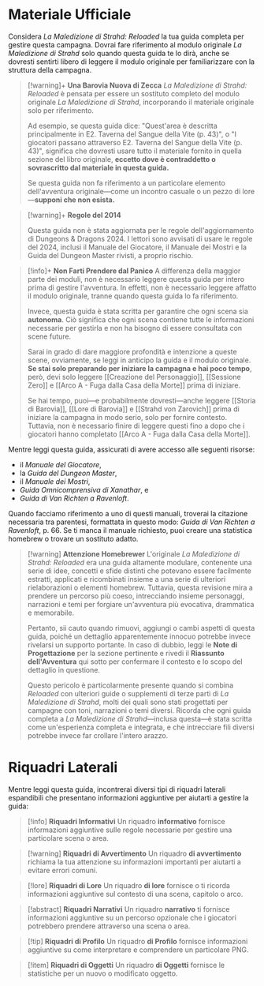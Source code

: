 # Materiale Ufficiale
Considera *La Maledizione di Strahd: Reloaded* la tua guida completa per gestire questa campagna. Dovrai fare riferimento al modulo originale *La Maledizione di Strahd* solo quando questa guida te lo dirà, anche se dovresti sentirti libero di leggere il modulo originale per familiarizzare con la struttura della campagna.

> [!warning]+ **Una Barovia Nuova di Zecca**
> *La Maledizione di Strahd: Reloaded* è pensata per essere un sostituto completo del modulo originale *La Maledizione di Strahd*, incorporando il materiale originale solo per riferimento.
> 
> Ad esempio, se questa guida dice: "Quest'area è descritta principalmente in <span class="citation">E2. Taverna del Sangue della Vite (p. 43)</span>", o "I giocatori passano attraverso <span class="citation">E2. Taverna del Sangue della Vite (p. 43)</span>", significa che dovresti usare tutto il materiale fornito in quella sezione del libro originale, **eccetto dove è contraddetto o sovrascritto dal materiale in questa guida.**
> 
> Se questa guida non fa riferimento a un particolare elemento dell'avventura originale—come un incontro casuale o un pezzo di lore—**supponi che non esista.**

> [!warning]+ **Regole del 2014**
> 
> Questa guida non è stata aggiornata per le regole dell'aggiornamento di Dungeons & Dragons 2024. I lettori sono avvisati di usare le regole del 2024, inclusi il Manuale del Giocatore, il Manuale dei Mostri e la Guida del Dungeon Master rivisti, a proprio rischio.

> [!info]+ **Non Farti Prendere dal Panico**
> A differenza della maggior parte dei moduli, non è necessario leggere questa guida per intero prima di gestire l'avventura. In effetti, non è necessario leggere affatto il modulo originale, tranne quando questa guida lo fa riferimento.
> 
> Invece, questa guida è stata scritta per garantire che ogni scena sia **autonoma**. Ciò significa che ogni scena contiene tutte le informazioni necessarie per gestirla e non ha bisogno di essere consultata con scene future.
> 
> Sarai in grado di dare maggiore profondità e intenzione a queste scene, ovviamente, se leggi in anticipo la guida e il modulo originale. **Se stai solo preparando per iniziare la campagna e hai poco tempo**, però, devi solo leggere [[Creazione del Personaggio]], [[Sessione Zero]] e [[Arco A - Fuga dalla Casa della Morte]] prima di iniziare.
> 
> Se hai tempo, puoi—e probabilmente dovresti—anche leggere [[Storia di Barovia]], [[Lore di Barovia]] e [[Strahd von Zarovich]] prima di iniziare la campagna in modo serio, solo per fornire contesto. Tuttavia, non è necessario finire di leggere questi fino a dopo che i giocatori hanno completato [[Arco A - Fuga dalla Casa della Morte]].

Mentre leggi questa guida, assicurati di avere accesso alle seguenti risorse:

* il *Manuale del Giocatore*,
* la *Guida del Dungeon Master*,
* il *Manuale dei Mostri*,
* *Guida Omnicomprensiva di Xanathar*, e
* *Guida di Van Richten a Ravenloft*.

Quando facciamo riferimento a uno di questi manuali, troverai la citazione necessaria tra parentesi, formattata in questo modo: <span class="citation"><em>Guida di Van Richten a Ravenloft</em>, p. 66</span>. Se ti manca il manuale richiesto, puoi creare una statistica homebrew o trovare un sostituto adatto.

> [!warning] **Attenzione Homebrewer**
> L'originale *La Maledizione di Strahd: Reloaded* era una guida altamente modulare, contenente una serie di idee, concetti e sfide distinti che potevano essere facilmente estratti, applicati e ricombinati insieme a una serie di ulteriori rielaborazioni o elementi homebrew. Tuttavia, questa revisione mira a prendere un percorso più coeso, intrecciando insieme personaggi, narrazioni e temi per forgiare un'avventura più evocativa, drammatica e memorabile.
> 
> Pertanto, sii cauto quando rimuovi, aggiungi o cambi aspetti di questa guida, poiché un dettaglio apparentemente innocuo potrebbe invece rivelarsi un supporto portante. In caso di dubbio, leggi le **Note di Progettazione** per la sezione pertinente e rivedi il **Riassunto dell'Avventura** qui sotto per confermare il contesto e lo scopo del dettaglio in questione.
> 
> Questo pericolo è particolarmente presente quando si combina *Reloaded* con ulteriori guide o supplementi di terze parti di *La Maledizione di Strahd*, molti dei quali sono stati progettati per campagne con toni, narrazioni o temi diversi. Ricorda che ogni guida completa a *La Maledizione di Strahd*—inclusa questa—è stata scritta come un'esperienza completa e integrata, e che intrecciare fili diversi potrebbe invece far crollare l'intero arazzo.

# Riquadri Laterali
Mentre leggi questa guida, incontrerai diversi tipi di riquadri laterali espandibili che presentano informazioni aggiuntive per aiutarti a gestire la guida:

> [!info] **Riquadri Informativi**
> Un riquadro **informativo** fornisce informazioni aggiuntive sulle regole necessarie per gestire una particolare scena o area.

> [!warning] **Riquadri di Avvertimento**
> Un riquadro **di avvertimento** richiama la tua attenzione su informazioni importanti per aiutarti a evitare errori comuni.

> [!lore] **Riquadri di Lore**
> Un riquadro **di lore** fornisce o ti ricorda informazioni aggiuntive sul contesto di una scena, capitolo o arco.

> [!abstract] **Riquadri Narrativi**
> Un riquadro **narrativo** ti fornisce informazioni aggiuntive su un percorso opzionale che i giocatori potrebbero prendere attraverso una scena o area.

> [!tip] **Riquadri di Profilo**
> Un riquadro **di Profilo** fornisce informazioni aggiuntive su come interpretare e comprendere un particolare PNG.

> [!item] **Riquadri di Oggetti**
> Un riquadro **di Oggetti** fornisce le statistiche per un nuovo o modificato oggetto.

